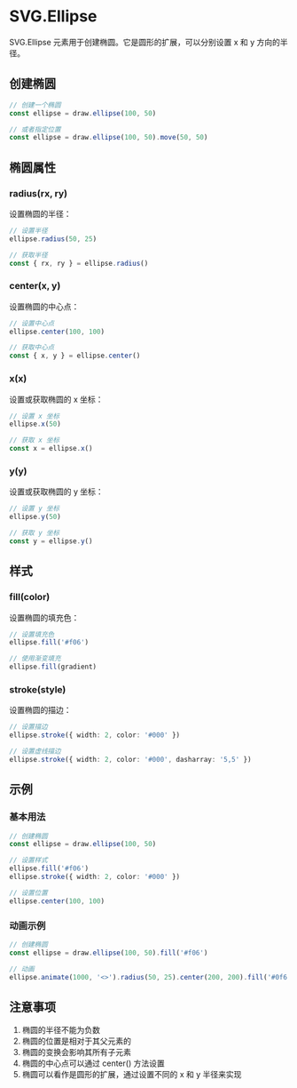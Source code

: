 # SVG.Ellipse

SVG.Ellipse 元素用于创建椭圆。它是圆形的扩展，可以分别设置 x 和 y 方向的半径。

## 创建椭圆

```ts
// 创建一个椭圆
const ellipse = draw.ellipse(100, 50)

// 或者指定位置
const ellipse = draw.ellipse(100, 50).move(50, 50)
```

## 椭圆属性

### radius(rx, ry)

设置椭圆的半径：

```ts
// 设置半径
ellipse.radius(50, 25)

// 获取半径
const { rx, ry } = ellipse.radius()
```

### center(x, y)

设置椭圆的中心点：

```ts
// 设置中心点
ellipse.center(100, 100)

// 获取中心点
const { x, y } = ellipse.center()
```

### x(x)

设置或获取椭圆的 x 坐标：

```ts
// 设置 x 坐标
ellipse.x(50)

// 获取 x 坐标
const x = ellipse.x()
```

### y(y)

设置或获取椭圆的 y 坐标：

```ts
// 设置 y 坐标
ellipse.y(50)

// 获取 y 坐标
const y = ellipse.y()
```

## 样式

### fill(color)

设置椭圆的填充色：

```ts
// 设置填充色
ellipse.fill('#f06')

// 使用渐变填充
ellipse.fill(gradient)
```

### stroke(style)

设置椭圆的描边：

```ts
// 设置描边
ellipse.stroke({ width: 2, color: '#000' })

// 设置虚线描边
ellipse.stroke({ width: 2, color: '#000', dasharray: '5,5' })
```

## 示例

### 基本用法

```ts
// 创建椭圆
const ellipse = draw.ellipse(100, 50)

// 设置样式
ellipse.fill('#f06')
ellipse.stroke({ width: 2, color: '#000' })

// 设置位置
ellipse.center(100, 100)
```

### 动画示例

```ts
// 创建椭圆
const ellipse = draw.ellipse(100, 50).fill('#f06')

// 动画
ellipse.animate(1000, '<>').radius(50, 25).center(200, 200).fill('#0f6')
```

## 注意事项

1. 椭圆的半径不能为负数
2. 椭圆的位置是相对于其父元素的
3. 椭圆的变换会影响其所有子元素
4. 椭圆的中心点可以通过 center() 方法设置
5. 椭圆可以看作是圆形的扩展，通过设置不同的 x 和 y 半径来实现
